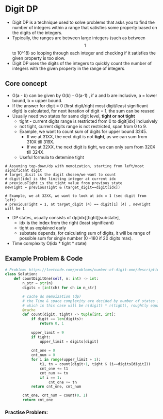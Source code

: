 # Digit DP

* Digit DP is a technique used to solve problems that asks you to find the number of integers within a range that satisfies some property based on the digits of the integers.&#x20;
* Typically, the ranges are between large integers (such as between $$1$$ to 10^18) so looping through each integer and checking if it satisfies the given property is too slow.&#x20;
* Digit DP uses the digits of the integers to quickly count the number of integers with the given property in the range of integers.

## Core concept

* G(a - b) can be given by G(b) - G(a-1)  , if a and b are inclusive, a = lower bound, b = upper bound.&#x20;
* If the answer for digit = 0 (first digit/right most digit/least significant digit) is calculated, for next iteration of digit = 1, the sum can be reused&#x20;
* Usually need two states for same digit level, **tight or not tight**&#x20;
  * tight - current digits range is restricted from 0 to digit\[idx] inclusively
  * not tight, current digits range is not restricted, span from 0 to 9.&#x20;
  * Example, we want to count sum of digits for upper bound 3245.&#x20;
    * If we at 31XX, the next digit is not **tight**, as we can sum from 310X till 319X.&#x20;
    * If we at 32XX, the next digit is tight, we can only sum from 320X till 324X.&#x20;
  * Useful formula to detemine tight

```
# Assuming top-down/dp with memoization, starting from left/most significant digit
# target_disit is the digit chosen/we want to count
# digit[idx] is the limiting integer at current idx
# previousTight is the tight value from previous state
newTight = previousTight & (target_digit==digit[idx])

# Example, we at 32XX, we want to look at idx = 1 (sec digit from left)
# previousTight = 1, at target_digit (4) == digit[1] (4) , newTight will be 1
```

* DP states, usually consists of dp\[idx]\[tight]\[substate],&#x20;
  * idx is the index from the right (least significant)
  * tight as explained early
  * substate depends, for calculating sum of digits, it will be range of possible sum for single number (0 -180 if 20 digits max).&#x20;
* Time complexity O(idx \* tight \* state)

## Example Problem & Code

```python
# Problem: https://leetcode.com/problems/number-of-digit-one/description/
class Solution:
    def countDigitOne(self, n: int) -> int:
        n_str = str(n)
        digits = [int(ch) for ch in n_str]

        # cache do memoization (dp)
        # the Time & space complexity are decided by number of states involved, 
        # which in this case will be n(digit) * n(tight), roughtly equals to 10 * 2 etc
        @cache
        def count(digit, tight) -> tuple[int, int]:
            if digit == len(digits):
                return 0, 1
            
            upper_limit = 9
            if tight:
                upper_limit = digits[digit]
            
            cnt_one = 0
            cnt_num = 0
            for i in range(upper_limit + 1):
                t1, tn = count(digit+1, tight & (i==digits[digit]))
                cnt_one += t1
                cnt_num += tn
                if i == 1:
                    cnt_one += tn
            return cnt_one, cnt_num

        cnt_one, cnt_num = count(0, 1)
        return cnt_one
```

### Practise Problem:

